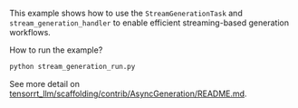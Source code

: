 
This example shows how to use the `StreamGenerationTask` and `stream_generation_handler` to enable efficient streaming-based generation workflows.

How to run the example?

```bash
python stream_generation_run.py
```

See more detail on [tensorrt_llm/scaffolding/contrib/AsyncGeneration/README.md](https://github.com/NVIDIA/TensorRT-LLM/blob/main/examples/scaffolding/contrib/AsyncGeneration/README.md).
